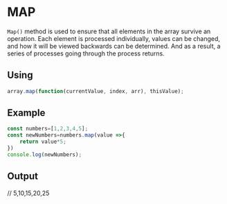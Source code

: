 # MAP

`Map()` method is used to ensure that all elements in the array survive an operation. Each element is processed individually, values ​​can be changed, and how it will be viewed backwards can be determined. And as a result, a series of processes going through the process returns.

## Using

```javascript
array.map(function(currentValue, index, arr), thisValue);
```

## Example

```javascript
const numbers=[1,2,3,4,5];
const newNumbers=numbers.map(value =>{
    return value*5;
})
console.log(newNumbers);

```
## Output
// 5,10,15,20,25
